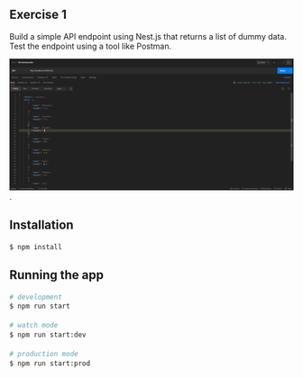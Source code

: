 ## Exercise 1

Build a simple API endpoint using Nest.js that returns a list of dummy data. Test the endpoint using a tool like Postman.

![results](./screenshots/postman.png "Results").

## Installation

```bash
$ npm install
```

## Running the app

```bash
# development
$ npm run start

# watch mode
$ npm run start:dev

# production mode
$ npm run start:prod
```
